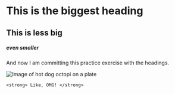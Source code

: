 # This is the biggest heading
## This is less big
##### even smaller

And now I am committing this practice exercise with the headings. 

![Image of hot dog octopi on a plate](https://www.wikihow.com/images/b/bb/Hot-Dog_24.JPG)

```
<strong> Like, OMG! </strong>
```
